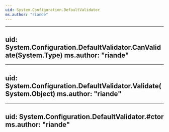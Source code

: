 ```yaml
---
uid: System.Configuration.DefaultValidator
ms.author: "riande"
---
```


---
uid: System.Configuration.DefaultValidator.CanValidate(System.Type)
ms.author: "riande"
---

---
uid: System.Configuration.DefaultValidator.Validate(System.Object)
ms.author: "riande"
---

---
uid: System.Configuration.DefaultValidator.#ctor
ms.author: "riande"
---

